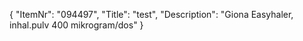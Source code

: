 {
  "ItemNr": "094497",
  "Title": "test",
  "Description": "Giona Easyhaler, inhal.pulv 400 mikrogram/dos"
}